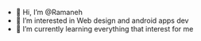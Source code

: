 - 👋 Hi, I’m @Ramaneh
- 👀 I’m interested in Web design and android apps dev
- 🌱 I’m currently learning everything that interest for me 

<!---
Ramaneh/Ramaneh is a ✨ special ✨ repository because its `README.md` (this file) appears on your GitHub profile.
You can click the Preview link to take a look at your changes.
--->
